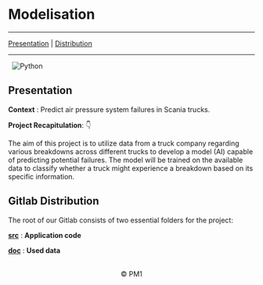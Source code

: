 # Modelisation

---
[Presentation](#presentation) | [Distribution](#gitlab-distribution)

---

&nbsp; ![Python](https://img.shields.io/badge/Python-3776AB.svg?style=for-the-badge&logo=Python&logoColor=white)


</div>

## Presentation

**Context** : Predict air pressure system failures in Scania trucks.

**Project Recapitulation**: 👇

The aim of this project is to utilize data from a truck company regarding various breakdowns across different trucks to develop a model (AI) capable of predicting potential failures. The model will be trained on the available data to classify whether a truck might experience a breakdown based on its specific information.

## Gitlab Distribution

The root of our Gitlab consists of two essential folders for the project:

[**src**](src) : **Application code**

[**doc**](data) : **Used data**

</br>

<div align = center>
© PM1
</div>
